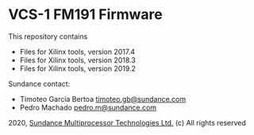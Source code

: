 # VCS-1 FM191 Firmware
This repository contains 
* Files for Xilinx tools, version 2017.4
* Files for Xilinx tools, version 2018.3
* Files for Xilinx tools, version 2019.2

Sundance contact: 
* Timoteo Garcia Bertoa timoteo.gb@sundance.com
* Pedro Machado <pedro.m@sundance.com>

2020, [Sundance Multiprocessor Technologies Ltd.](http://www.sundance.technology/) (c) All rights reserved
